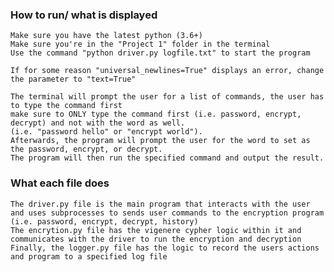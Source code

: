 ### How to run/ what is displayed
    Make sure you have the latest python (3.6+)
    Make sure you're in the "Project 1" folder in the terminal
    Use the command "python driver.py logfile.txt" to start the program
    
    If for some reason "universal_newlines=True" displays an error, change the parameter to "text=True"
    
    The terminal will prompt the user for a list of commands, the user has to type the command first
    make sure to ONLY type the command first (i.e. password, encrypt, decrypt) and not with the word as well. 
    (i.e. "password hello" or "encrypt world").
    Afterwards, the program will prompt the user for the word to set as the password, encrypt, or decrypt.
    The program will then run the specified command and output the result.
### What each file does
    The driver.py file is the main program that interacts with the user and uses subprocesses to sends user commands to the encryption program
    (i.e. password, encrypt, decrypt, history)
    The encrytion.py file has the vigenere cypher logic within it and communicates with the driver to run the encryption and decryption
    Finally, the logger.py file has the logic to record the users actions and program to a specified log file
